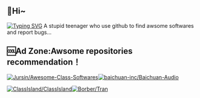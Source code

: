 ## 👋Hi~
[![Typing SVG](https://readme-typing-svg.demolab.com?font=Ma+Shan+Zheng+&pause=1000&color=000000&width=435&lines=%E4%B8%8D%E5%BF%98%E5%88%9D%E5%BF%83++%E6%96%B9%E5%BE%97%E5%A7%8B%E7%BB%88)](https://git.io/typing-svg)
A stupid teenager who use github to find awsome softwares and report bugs...                         

## 🆒Ad Zone:Awsome repositories recommendation！
[![Jursin/Awesome-Class-Softwares](https://github-readme-stats.vercel.app/api/pin/?username=Jursin&repo=Awesome-Class-Softwares&show_owner=true)](https://github.com/Jursin/Awesome-Class-Softwares)[![baichuan-inc/Baichuan-Audio](https://github-readme-stats.vercel.app/api/pin/?username=baichuan-inc&repo=Baichuan-Audio&show_owner=true)](https://github.com/baichuan-inc/Baichuan-Audio)

[![ClassIsland/ClassIsland](https://github-readme-stats.vercel.app/api/pin/?username=ClassIsland&repo=ClassIsland&show_owner=false)](https://github.com/ClassIsland/ClassIsland)[![Borber/Tran](https://github-readme-stats.vercel.app/api/pin/?username=Borber&repo=Tran&show_owner=true)](https://github.com/Borber/Tran)
